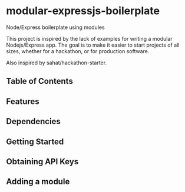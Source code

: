 modular-expressjs-boilerplate
=============================

Node/Express boilerplate using modules


This project is inspired by the lack of examples for writing a modular Nodejs/Express app. The goal is to make it easier to start projects of all sizes, whether for a hackathon, or for production software.

Also inspired by sahat/hackathon-starter.


Table of Contents
-----------------


Features
--------


Dependencies
------------


Getting Started
---------------


Obtaining API Keys
------------------


Adding a module
---------------

